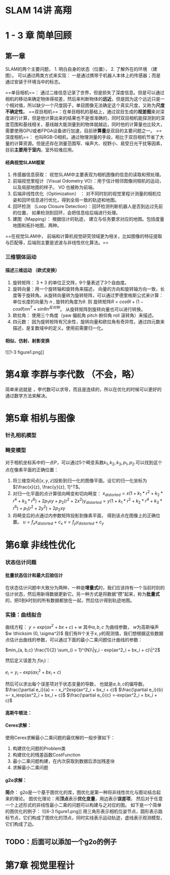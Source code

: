 
# SLAM 14讲 高翔


# 1 - 3 章 简单回顾

## 第一章 

SLAM的两个主要问题， 1. 明白自身的状态（位置）， 2. 了解外在的环境 （建图）。
可以通过两类方式来实现： 一是通过携带于机器人本体上的传感器；而是通过安装于环境当中的标志。

==单目相机==： 通过二维信息记录了世界，但是损失了深度信息。但是可以通过相机的移动来确定物体得视差，然后来判断物体的**远近**，但是因为这个远近只是一个相对值，所以缺少一个尺度因子，单目图像无法确定这个真实尺度，又称为**尺度不确定性**。
==双目相机==：在单目相机的基础上，通过双目生成的**视差图**来对深度进行计算，但是他计算出来的结果也不是很准确的，同时双目相机能探测到的深度范围和基线相关，基线越大能测量到的物体就越远，同时他的计算量也比较大， 需要使用GPU或者FPGA设备进行加速，目前**计算量**是双目的主要问题之一。
==深度相机==： 也叫RGB-D相机，通过物理测量的手段，相比于双目相机节省了大量的计算资源。但是还存在测量范围窄、噪声大、视野小、易受日光干扰等因素，目前**主要用于室内**，室外较难应用。

#### 经典视觉SLAM框架

1. 传感器信息获取： 视觉SLAM中主要表现为相机图像的信息的读取和预处理。
2. 前端视觉里程计（Visual Odometry VO）：用于估计相邻图像间相机的运动，以及局部地图的样子。 VO 也被称为前端。
3. 后端非线性优化（Optimization） ： 对不同时刻的视觉里程计测量的相机位姿和回环信息进行优化，得到全局一致的轨迹和地图。
4. 回环检测 （Loop Closure Detection）：回环检测判断机器人是否到达过先前的位置， 如果检测到回环，会把信息给后端进行处理。
5. 建图（Mapping）： 根据估计的轨迹， 建立与任务要求对应的地图。包括度量地图和拓扑地图，两种。

==在视觉SLAM中， 前端和计算机视觉研究领域更为相关，比如图像的特征提取与匹配等，后端则主要是滤波与非线性优化算法。==

### 三维钢体运动

####  描述三维运动 （欧式变换）
1. 旋转矩阵： 3 * 3 的单位正交阵，9个量表述了3个自由度。
2. 旋转向量：用一个旋转轴和旋转角来描述， 向量的方向和旋转轴方向一致，长度等于旋转角。从旋转向量转为旋转矩阵，可以通过罗德里格斯公式来计算：
 单位长度的向量为 $n$ , 旋转的角度为$\theta$.
 则 旋转矩阵$R$   = $cos\theta I + (1 - cos\theta)n n^T + sin\theta n^{反对称}$。
 从旋转矩阵到旋转向量也可以进行转换。
3. 欧拉角： 使用三个角度（yaw 偏航角 pitch 俯仰角 roll 滚转角）来描述。
4. 四元数： 因为旋转矩阵有冗余性，旋转向量和欧拉角有奇异性，通过四元数来描述，是复数域中的定义。使用前需要归一化。
#### 相似、仿射、射影变换
![[1-3 figure1.png]]

# 第4章 李群与李代数 （不会，略）

简单来说就是 ，李代数可以求导，而且是连续的，所以在优化的时候可以更好的通过数学方法来解决。


# 第5章 相机与图像

### 针孔相机模型

### 畸变模型

对于相机坐标系中的一点P，可以通过5个畸变系数$k_1 , k_2, k_3, p_1, p_2$.可以找到这个点在像素平面的正确位置：
1. 将三维空间点$[x, y, z]$投影到归一化的图像平面。设它的归一化坐标为$[\frac{x}{z}, \frac{y}{z}, 1]^T$。
2. 对归一化平面的点计算径向畸变和切向畸变：
$x_{distorted} = x(1 + k_1*r^2 + k_2 *r^4 + k_3 *r^6) + 2p_1xy + p_2(r^2 + 2x^2)$$y_{distorted} = y(1 + k_1*r^2 + k_2 *r^4 + k_3 *r^6) + p_1(r^2 +2y^2) + 2p_2xy$
3. 将畸变后的点通过内参数矩阵投影到像素平面， 得到该点在图像上的正确位置。
	$u = f_x x_{distorted} + c_x$
	$v = f_y y_{distorted} + c_y$

# 第6章 非线性优化

### 状态估计问题
#### 批量状态估计和最大后验估计

在状态估计问题中大致分为两种，一种是**增量式**的，我们应该持有一个当前时刻的估计状态，然后用新得数据更新它。另一种方式是将数据“攒”起来，称为**批量式**的，把0到k时刻的所有数据都放在一起，然后估计得到轨迹地图。

### 实操：曲线拟合

曲线方程： 
$y = exp(ax^2 + bx + c) + w$
其中$a, b, c$ 为曲线参数， $w$为高斯噪声 $w \thicksim (0, \sigma^2)$
我们有$N$个关于$x, y$的观测值，我们想根据这些数据点估计出曲线的参数，可以通过下面的最小二乘问题估计曲线的参数：

$min_{a, b,c} \frac{1}{2} \sum_{i = 1}^{N}\|y_i - exp(ax^2_i + bx_i + c)\|^2$

然后定义误差为 $f(e_i)$：

$e_i = y_i - exp(ax^2_i + bx_i + c)$

然后可以求出每个误差项对于状态变量的导数， 也就是$a, b, c$的偏导数。
$\frac{\partial e_i}{a} = - x_i^2exp(ax^2_i + bx_i + c)$
$\frac{\partial e_i}{b} =- x_iexp(ax^2_i + bx_i + c)$
$\frac{\partial e_i}{c} =-exp(ax^2_i + bx_i + c)$

#### 高斯牛顿法：

#### Ceres求解：

使用Ceres求解最小二乘问题的最优解的一般步骤如下：
1. 构建优化问题的Problem类
2. 构建优化的残差函数CostFunction
3. 最小二乘问题构建，在内次获取到数据后添加残差块
4. 求解最小二乘问题

#### g2o求解：

**简介**： g2o是一个基于图优化的库，图优化是第一种将非线性优化与图论结合起来的理论。
图优化理论：用**顶点**表示**优化变量**，用边表示**误差项**， 然后对于任意一个上述形式的非线性最小二乘的问题可以构建与之对应的图。
如下是一个简单的图优化的例子： 
![[6-3 figure1.png]]
用三角形表示相机位姿节点，圆形表示路标节点，它们构成了图优化的顶点，同时实线表示运动轨迹，虚线表示观测模型，它们构成了边。

## TODO：后面可以添加一个g2o的例子


# 第7章 视觉里程计

